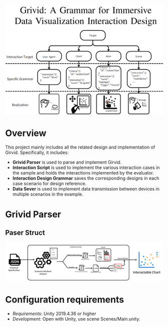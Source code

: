 ![](https://github.com/TowlGol/Grivid/blob/master/Grivid.png)
![](https://github.com/TowlGol/Grivid/blob/master/Grammar_Design.png)
# Overview
  
This project mainly includes all the related design and implementation of Girvid. Specifically, it includes:
* **Grivid Parser** is used to parse and implement Girvid.
* **Interaction Script** is used to implement the various interaction cases in the sample and holds the interactions implemented by the evaluator.
* **Interaction Design Grammar** saves the corresponding designs in each case scenario for design reference.
* **Data Sever** is used to implement data transmission between devices in multiple scenarios in the example.

# Grivid Parser
  ## Paser Struct
  ![](https://github.com/TowlGol/Grivid/blob/master/Paser.png)
# Configuration requirements
* _Requirements_: Unity 2019.4.36 or higher
* _Development_: Open with Unity, use scene Scenes/Main.unity.



